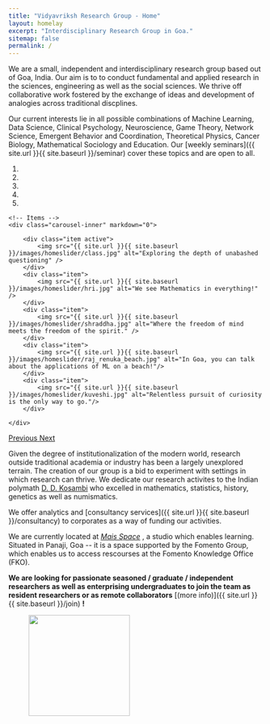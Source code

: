 ```yaml
---
title: "Vidyavriksh Research Group - Home"
layout: homelay
excerpt: "Interdisciplinary Research Group in Goa."
sitemap: false
permalink: /
---
```


We are a small, independent and interdisciplinary research group based out of Goa, India. Our aim is to to conduct fundamental and applied research in the sciences, engineering as well as the social sciences. We thrive off collaborative work fostered by the exchange of ideas and development of analogies across traditional discplines. 

Our current interests lie in all possible combinations of Machine Learning, Data Science, Clinical Psychology, Neuroscience, Game Theory, Network Science, Emergent Behavior and Coordination, Theoretical Physics, Cancer Biology, Mathematical Sociology and Education. Our [weekly seminars]({{ site.url }}{{ site.baseurl }}/seminar) cover these topics and are open to all. 
 

<div markdown="0" id="carousel" class="carousel slide" data-ride="carousel" data-interval="4000" data-pause="hover" >
    <!-- Menu -->
    <ol class="carousel-indicators">
        <li data-target="#carousel" data-slide-to="0" class="active"></li>
        <li data-target="#carousel" data-slide-to="1"></li>
        <li data-target="#carousel" data-slide-to="2"></li>
        <li data-target="#carousel" data-slide-to="3"></li>
        <li data-target="#carousel" data-slide-to="4"></li>
    </ol>

    <!-- Items -->
    <div class="carousel-inner" markdown="0">

        <div class="item active">
            <img src="{{ site.url }}{{ site.baseurl }}/images/homeslider/class.jpg" alt="Exploring the depth of unabashed questioning" />
        </div>
        <div class="item">
            <img src="{{ site.url }}{{ site.baseurl }}/images/homeslider/hri.jpg" alt="We see Mathematics in everything!" />
        </div>
        <div class="item">
            <img src="{{ site.url }}{{ site.baseurl }}/images/homeslider/shraddha.jpg" alt="Where the freedom of mind meets the freedom of the spirit." />
        </div>
        <div class="item">
            <img src="{{ site.url }}{{ site.baseurl }}/images/homeslider/raj_renuka_beach.jpg" alt="In Goa, you can talk about the applications of ML on a beach!"/>
        </div>
        <div class="item">
            <img src="{{ site.url }}{{ site.baseurl }}/images/homeslider/kuveshi.jpg" alt="Relentless pursuit of curiosity is the only way to go."/>
        </div>
      
    </div> 
  <a class="left carousel-control" href="#carousel" role="button" data-slide="prev">
    <span class="glyphicon glyphicon-chevron-left" aria-hidden="true"></span>
    <span class="sr-only">Previous</span>
  </a>
  <a class="right carousel-control" href="#carousel" role="button" data-slide="next">
    <span class="glyphicon glyphicon-chevron-right" aria-hidden="true"></span>
    <span class="sr-only">Next</span>
  </a>
</div>


Given the degree of institutionalization of the modern world, research outside traditional academia or industry has been a largely unexplored terrain. The creation of our group is a bid to experiment with settings in which research can thrive. We dedicate our research activites to the Indian polymath [D. D. Kosambi](https://en.wikipedia.org/wiki/Damodar_Dharmananda_Kosambi) who excelled in mathematics, statistics, history, genetics as well as numismatics. 

We offer analytics and [consultancy services]({{ site.url }}{{ site.baseurl }}/consultancy) to corporates as a way of funding our activities. 

We are currently located at <i> [Mais Space](https://www.google.co.in/maps/place/Vidyavriksh/@15.4863599,73.818404,15z) </i>, a studio which enables learning. Situated in Panaji, Goa -- it is a space supported by the Fomento Group, which enables us to access rescourses at the Fomento Knowledge Office (FKO). 

 **We are looking for passionate seasoned / graduate / independent researchers as well as enterprising undergraduates to join the team as resident researchers or as remote collaborators** [(more info)]({{ site.url }}{{ site.baseurl }}/join) **!**
 


<figure class="third">
  <img src="{{ site.url }}{{ site.baseurl }}/images/logopic/Vidyavriksh.png" style="width: 200px">
</figure>






